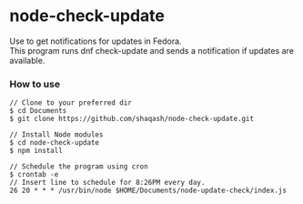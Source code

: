 # node-check-update
Use to get notifications for updates in Fedora.  
This program runs dnf check-update and sends a notification if updates are available.  

### How to use
```
// Clone to your preferred dir
$ cd Documents
$ git clone https://github.com/shaqash/node-check-update.git

// Install Node modules
$ cd node-check-update
$ npm install

// Schedule the program using cron
$ crontab -e
// Insert line to schedule for 8:26PM every day.
26 20 * * * /usr/bin/node $HOME/Documents/node-update-check/index.js
```
